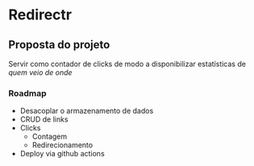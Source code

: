 # Redirectr

## Proposta do projeto

Servir como contador de clicks de modo a disponibilizar estatísticas de _quem veio de onde_

### Roadmap

- Desacoplar o armazenamento de dados
- CRUD de links
- Clicks
  - Contagem
  - Redirecionamento
- Deploy via github actions

